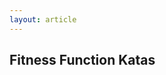 ```yaml
---
layout: article
---
```



## Fitness Function Katas


<script src="ffkata_util.js"></script>

<style>
ul,
ol {
  padding: 0;
  margin: 0 0 10px 25px;
}

ul ul,
ul ol,
ol ol,
ol ul {
  margin-bottom: 0;
}

li {
  line-height: 20px;
      list-style-type: circle;

}

ul.unstyled,
ol.unstyled {
  margin-left: 0;
  list-style: none;
}

</style>


<script>
/* harvest katas from Jekyll storage via Liquid */
   var katas = [
{% for katas in site.data.ffkatas %}
{% assign k = katas[1] %}
       { id: "{{ katas[0] }}", title: "{{ k.title }}", description: "{{ k.description }}", categories: "{{ k.categories }}", requirements: [{% for i in k.requirements %} "{{ i }}"{% unless forloop.last %},{% endunless %}{% endfor %}], context: [{%for i in k.context %} "{{ i }}"{% unless forloop.last %},{% endunless %}{% endfor %}], solution: [{%for i in k.solution %} "{{ i }}"{% unless forloop.last %},{% endunless %}{% endfor %}] } {% unless forloop.last %},{% endunless %}{% endfor %}
];


   var sortedKatas = katas.sort(function(a, b){
      if (a.title < b.title) return -1;
      if (a.title > b.title) return 1;
      return 0;
   });

document.addEventListener('DOMContentLoaded', function() {
   var kata;
   for (i = 0; i < sortedKatas.length; i++) {
       kata = katas[i];
       writeKata(kata);
   }
});	  

</script>

<div id="display" />



